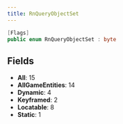 ```yaml
---
title: RnQueryObjectSet
---
```


```csharp
[Flags]
public enum RnQueryObjectSet : byte
```

## Fields

- **All**: 15
- **AllGameEntities**: 14
- **Dynamic**: 4
- **Keyframed**: 2
- **Locatable**: 8
- **Static**: 1

